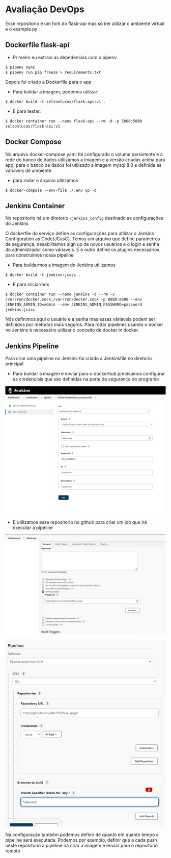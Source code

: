 
# Avaliação DevOps

Esse repositorio é um fork do flask-api mas só irei utilizar o ambiente virtual e o example.py

## Dockerfile flask-api

- Primeiro eu extraio as depedencias com o pipenv

``` 
$ pipenv sync
$ pipenv run pip freeze > requirements.txt
```

Depois foi criado a Dockerfile para o app

- Para buildar a imagem, podemos utilizar:

``` 
$ docker build -t seltonlucas/flask-api:v1 .
```

- E para testar:

``` 
$ docker container run --name flask-api --rm -d -p 5000:5000 seltonlucas/flask-api:v1
```

## Docker Compose

No arquivo docker-compose.yaml foi configurado o volume persistente e a rede do banco de dados
utilizamos a imagem e a versão criadas acima para app, para o banco de dados foi utilizado a imagem mysql:8.0 e definida as váriaveis de ambiente

- para rodar o arquivo utilizamos

``` 
$ docker-compose --env-file ./.env up -d 
```

## Jenkins Container

No repositorio há um diretorio `/jenkins_config` destinado as configurações do Jenkins

O dockerfile do serviço define as configurações para utilizar o Jenkins Configuration as Code(JCasC).
Temos um arquivo que define parametros de segurança, desabilitamos sign up de novos usuários e o login e senha do administrador como váriaveis.
E o outro define os plugins necessários para construímos nossa pipeline

- Para buildarmos a imagem do Jenkins utilizamos

``` 
$ docker build -t jenkins:jcasc .
```

- E para iniciarmos 

``` 
$ docker container run --name jenkins -d --rm -v /var/run/docker.sock:/var/run/docker.sock -p 8080:8080 --env JENKINS_ADMIN_ID=admin --env JENKINS_ADMIN_PASSWORD=password jenkins:jcasc
```

Nós definimos aqui o usuário e a senha mas essas váriaveis podem ser definidos por metodos mais seguros.
Para rodar pipelines usando o docker no Jenkins é necessário utilizar o conceito de docker in docker.

## Jenkins Pipeline

Para criar uma pipeline no Jenkins foi criado a Jenkinsfile no diretorio principal

- Para buildar a imagem e enviar para o dockerhub precisamos configurar as credenciais que são definidas na parte de segurança do programa

![Credenciais](imgs/jenkins1.png)

- E utilizamos esse repositorio no github para criar um job que irá executar a pipeline

![Escolha do repositorio no github](imgs/jenkins2.png)

![Configuração da Pipeline](imgs/jenkins3.png)

Na configuração também podemos definir de quanto em quanto tempo a pipeline será executada.
Podemos por exemplo, definir que a cada push neste repositorio a pipeline irá criar a imagem e enviar para o repositorio remoto

